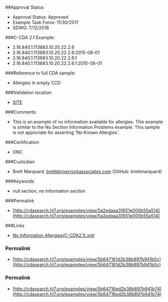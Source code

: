 ##Approval Status 

* Approval Status: Approved
* Example Task Force: 11/30/2017
* SDWG: 7/12/2018



###C-CDA 2.1 Example: 

* 2.16.840.1.113883.10.20.22.2.6
* 2.16.840.1.113883.10.20.22.2.6:2015-08-01
* 2.16.840.1.113883.10.20.22.2.6.1
* 2.16.840.1.113883.10.20.22.2.6.1:2015-08-01

###Reference to full CDA sample:
* Allergies in empty CCD


###Validation location

* [SITE](https://sitenv.org/sandbox-ccda/ccda-validator)


###Comments

* This is an example of no information available for allergies. This example is similar to the No Section Information Problems example. This sample is not approriate for asserting 'No Known Allergies'.

###Certification

* ONC

###Custodian

* Brett Marquard, brett@riverrockassociates.com (GitHub: brettmarquard)

###Keywords

* null section, no information section




###Permalink 

* [http://cdasearch.hl7.org/examples/view/5a2edaaa31651e000b55a514](http://cdasearch.hl7.org/examples/view/5a2edaaa31651e000b55a514)

###Links 

* [No Information Allergies(C-CDA2.1).xml](https://github.com/HL7/C-CDA-Examples/tree/master/Allergies/No%20Section%20Information%20Allergies/No%20Information%20Allergies%28C-CDA2.1%29.xml)


### Permalink 

* [http://cdasearch.hl7.org/examples/view/5b647161d2b38b897b941b0c](http://cdasearch.hl7.org/examples/view/5b647161d2b38b897b941b0c)

### Permalink 

* [http://cdasearch.hl7.org/examples/view/5b64716ed2b38b897b941b74](http://cdasearch.hl7.org/examples/view/5b64716ed2b38b897b941b74)